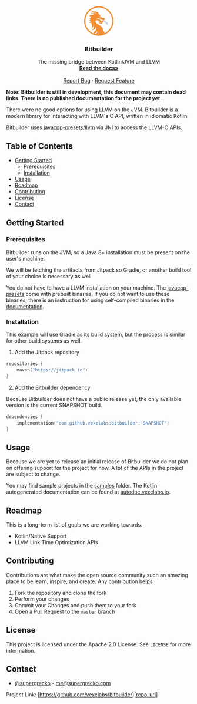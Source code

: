 <br />
<p align="center">
  <a href="https://github.com/vexelabs/bitbuilder">
    <img src="assets/logo.png" alt="Logo" width="80" height="80">
  </a>

  <h3 align="center">Bitbuilder</h3>

  <p align="center">
    The missing bridge between Kotlin/JVM and LLVM
    <br />
    <a href="https://vexelabs.io/projects/bitbuilder">
        <strong>Read the docs»</strong>
    </a>
    <br />
    <br />
    <a href="https://github.com/vexelabs/bitbuilder/issues">Report Bug</a>
    ·
    <a href="https://github.com/vexelabs/bitbuilder/issues">Request Feature</a>
  </p>
</p>

**Note: Bitbuilder is still in development, this document may contain dead
links. There is no published documentation for the project yet.** 

There were no good options for using LLVM on the JVM. Bitbuilder is a modern
library for interacting with LLVM's C API, written in idiomatic Kotlin.

Bitbuilder uses [javacpp-presets/llvm][llvm-presets] via JNI to access the
LLVM-C APIs.

## Table of Contents

- [Getting Started](#getting-started)
  - [Prerequisites](#prerequisites)
  - [Installation](#installation)
- [Usage](#usage)
- [Roadmap](#roadmap)
- [Contributing](#contributing)
- [License](#license)
- [Contact](#contact)

## Getting Started

### Prerequisites

Bitbuilder runs on the JVM, so a Java 8+ installation must be present on the
user's machine.

We will be fetching the artifacts from Jitpack so Gradle, or another build
tool of your choice is necessary as well.

You do not have to have a LLVM installation on your machine. The 
[javacpp-presets][llvm-presets] come with prebuilt binaries. If you do not
want to use these binaries, there is an instruction for using self-compiled
binaries in the [documentation](https://vexelabs.io/projects/bitbuilder).

### Installation

This example will use Gradle as its build system, but the process is similar
for other build systems as well.

1. Add the Jitpack repository

```kotlin
repositories {
    maven("https://jitpack.io")
}
```

2. Add the Bitbuilder dependency

Because Bitbuilder does not have a public release yet, the only available
version is the current SNAPSHOT build.

```kotlin
dependencies {
    implementation("com.github.vexelabs:bitbuilder:-SNAPSHOT")
}
```

## Usage

Because we are yet to release an initial release of Bitbuilder we do not plan
on offering support for the project for now. A lot of the APIs in the project
are subject to change.

You may find sample projects in the [samples](samples) folder. The Kotlin
autogenerated documentation can be found at [autodoc.vexelabs.io][autodoc-url].

## Roadmap

This is a long-term list of goals we are working towards.

- Kotlin/Native Support
- LLVM Link Time Optimization APIs

## Contributing

Contributions are what make the open source community such an amazing place to 
be learn, inspire, and create. Any contribution helps.

1. Fork the repository and clone the fork
2. Perform your changes
3. Commit your Changes and push them to your fork
5. Open a Pull Request to the `master` branch

## License

This project is licensed under the Apache 2.0 License. See `LICENSE` for more
information.

## Contact

- [@supergrecko](https://twitter.com/supergrecko) - me@supergrecko.com

Project Link: [https://github.com/vexelabs/bitbuilder][repo-url]

[autodoc-url]: https://autodoc.vexelabs.io/bitbuilder
[repo-url]: https://github.com/vexelabs/bitbuilder
[llvm-presets]: https://github.com/bytedeco/javacpp-presets/tree/master/llvm